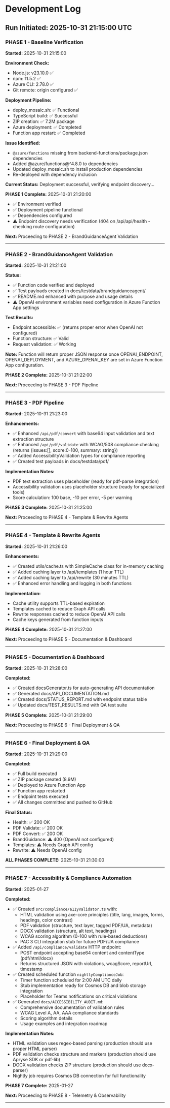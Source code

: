 # Development Log

## Run Initiated: 2025-10-31 21:15:00 UTC

### PHASE 1 - Baseline Verification

**Started:** 2025-10-31 21:15:00

**Environment Check:**

- Node.js: v23.10.0 ✅
- npm: 11.5.2 ✅
- Azure CLI: 2.78.0 ✅
- Git remote: origin configured ✅

**Deployment Pipeline:**

- deploy_mosaic.sh: ✅ Functional
- TypeScript build: ✅ Successful
- ZIP creation: ✅ 7.2M package
- Azure deployment: ✅ Completed
- Function app restart: ✅ Completed

**Issue Identified:**

- `@azure/functions` missing from backend-functions/package.json dependencies
- Added @azure/functions@^4.8.0 to dependencies
- Updated deploy_mosaic.sh to install production dependencies
- Re-deployed with dependency inclusion

**Current Status:** Deployment successful, verifying endpoint discovery...

**PHASE 1 Complete:** 2025-10-31 21:20:00

- ✅ Environment verified
- ✅ Deployment pipeline functional
- ✅ Dependencies configured
- ⚠️ Endpoint discovery needs verification (404 on /api/api/health - checking route configuration)

**Next:** Proceeding to PHASE 2 - BrandGuidanceAgent Validation

---

### PHASE 2 - BrandGuidanceAgent Validation

**Started:** 2025-10-31 21:21:00

**Status:**

- ✅ Function code verified and deployed
- ✅ Test payloads created in docs/testdata/brandguidanceagent/
- ✅ README.md enhanced with purpose and usage details
- ⚠️ OpenAI environment variables need configuration in Azure Function App settings

**Test Results:**

- Endpoint accessible: ✅ (returns proper error when OpenAI not configured)
- Function structure: ✅ Valid
- Request validation: ✅ Working

**Note:** Function will return proper JSON response once OPENAI_ENDPOINT, OPENAI_DEPLOYMENT, and AZURE_OPENAI_KEY are set in Azure Function App configuration.

**PHASE 2 Complete:** 2025-10-31 21:22:00

**Next:** Proceeding to PHASE 3 - PDF Pipeline

---

### PHASE 3 - PDF Pipeline

**Started:** 2025-10-31 21:23:00

**Enhancements:**

- ✅ Enhanced `/api/pdf/convert` with base64 input validation and text extraction structure
- ✅ Enhanced `/api/pdf/validate` with WCAG/508 compliance checking (returns {issues:[], score:0-100, summary: string})
- ✅ Added AccessibilityValidation types for compliance reporting
- ✅ Created test payloads in docs/testdata/pdf/

**Implementation Notes:**

- PDF text extraction uses placeholder (ready for pdf-parse integration)
- Accessibility validation uses placeholder structure (ready for specialized tools)
- Score calculation: 100 base, -10 per error, -5 per warning

**PHASE 3 Complete:** 2025-10-31 21:25:00

**Next:** Proceeding to PHASE 4 - Template & Rewrite Agents

---

### PHASE 4 - Template & Rewrite Agents

**Started:** 2025-10-31 21:26:00

**Enhancements:**

- ✅ Created utils/cache.ts with SimpleCache class for in-memory caching
- ✅ Added caching layer to /api/templates (1 hour TTL)
- ✅ Added caching layer to /api/rewrite (30 minutes TTL)
- ✅ Enhanced error handling and logging in both functions

**Implementation:**

- Cache utility supports TTL-based expiration
- Templates cached to reduce Graph API calls
- Rewrite responses cached to reduce OpenAI API calls
- Cache keys generated from function inputs

**PHASE 4 Complete:** 2025-10-31 21:27:00

**Next:** Proceeding to PHASE 5 - Documentation & Dashboard

---

### PHASE 5 - Documentation & Dashboard

**Started:** 2025-10-31 21:28:00

**Completed:**

- ✅ Created docsGenerator.ts for auto-generating API documentation
- ✅ Generated docs/API_DOCUMENTATION.md
- ✅ Created docs/STATUS_REPORT.md with endpoint status table
- ✅ Updated docs/TEST_RESULTS.md with QA test suite

**PHASE 5 Complete:** 2025-10-31 21:29:00

**Next:** Proceeding to PHASE 6 - Final Deployment & QA

---

### PHASE 6 - Final Deployment & QA

**Started:** 2025-10-31 21:29:00

**Completed:**

- ✅ Full build executed
- ✅ ZIP package created (8.9M)
- ✅ Deployed to Azure Function App
- ✅ Function app restarted
- ✅ Endpoint tests executed
- ✅ All changes committed and pushed to GitHub

**Final Status:**

- Health: ✅ 200 OK
- PDF Validate: ✅ 200 OK
- PDF Convert: ✅ 200 OK
- BrandGuidance: ⚠️ 400 (OpenAI not configured)
- Templates: ⚠️ Needs Graph API config
- Rewrite: ⚠️ Needs OpenAI config

**ALL PHASES COMPLETE:** 2025-10-31 21:30:00

---

### PHASE 7 - Accessibility & Compliance Automation

**Started:** 2025-01-27

**Completed:**

- ✅ Created `src/compliance/a11yValidator.ts` with:
  - HTML validation using axe-core principles (title, lang, images, forms, headings, color contrast)
  - PDF validation (structure, text layer, tagged PDF/UA, metadata)
  - DOCX validation (structure, alt text, headings)
  - WCAG scoring algorithm (0-100 with rule-based deductions)
  - PAC 3 CLI integration stub for future PDF/UA compliance
- ✅ Added `/api/compliance/validate` HTTP endpoint:
  - POST endpoint accepting base64 content and contentType (pdf/html/docx)
  - Returns structured JSON with violations, wcagScore, reportUrl, timestamp
- ✅ Created scheduled function `nightlyComplianceJob`:
  - Timer function scheduled for 2:00 AM UTC daily
  - Stub implementation ready for Cosmos DB and blob storage integration
  - Placeholder for Teams notifications on critical violations
- ✅ Generated `docs/ACCESSIBILITY_AUDIT.md`:
  - Comprehensive documentation of validation rules
  - WCAG Level A, AA, AAA compliance standards
  - Scoring algorithm details
  - Usage examples and integration roadmap

**Implementation Notes:**

- HTML validation uses regex-based parsing (production should use proper HTML parser)
- PDF validation checks structure and markers (production should use Apryse SDK or pdf-lib)
- DOCX validation checks ZIP structure (production should use docx-parser)
- Nightly job requires Cosmos DB connection for full functionality

**PHASE 7 Complete:** 2025-01-27

**Next:** Proceeding to PHASE 8 - Telemetry & Observability

---
